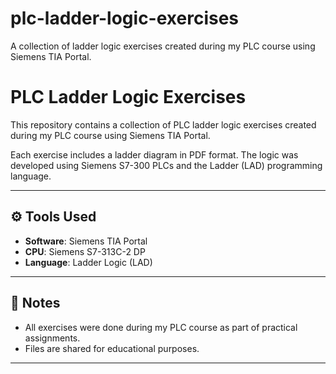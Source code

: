 # plc-ladder-logic-exercises
A collection of ladder logic exercises created during my PLC course using Siemens TIA Portal.

# PLC Ladder Logic Exercises

This repository contains a collection of PLC ladder logic exercises created during my PLC course using Siemens TIA Portal.

Each exercise includes a ladder diagram in PDF format. The logic was developed using Siemens S7-300 PLCs and the Ladder (LAD) programming language.

---
## ⚙️ Tools Used

- **Software**: Siemens TIA Portal
- **CPU**: Siemens S7-313C-2 DP
- **Language**: Ladder Logic (LAD)

---

## 📌 Notes

- All exercises were done during my PLC course as part of practical assignments.
- Files are shared for educational purposes.

---
